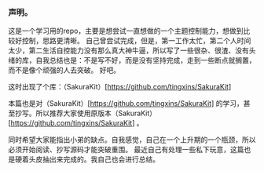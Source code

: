 ### 声明。
这是一个学习用的repo，主要是想尝试一直想做的一个主题控制能力，想做到比较好控制，思路更清晰。
自己曾尝试完成，但是，第一工作太忙，第二个人时间太少，第二生活自控能力没有那么真大神牛逼，所以写了一些很杂、很渣、没有头绪的库，自我总结也是：不是写不好，而是没有坚持完成，走到一些断点就搁置，而不是像个顽强的人去突破。
好吧。

这时出现了个库：（SakuraKit）[https://github.com/tingxins/SakuraKit]

本篇也是对（SakuraKit）[https://github.com/tingxins/SakuraKit] 的学习，甚至抄写。所以推荐大家使用原版本（SakuraKit）[https://github.com/tingxins/SakuraKit] 。

同时希望大家能指出小弟的缺点。自我感觉，自己在一个上升期的一个瓶颈，所以必须开始阅读、抄写源码才能突破重围。
最近自己有处理一些私下玩意，这篇也是硬着头皮抽出来完成的。我自己也会进行总结。

